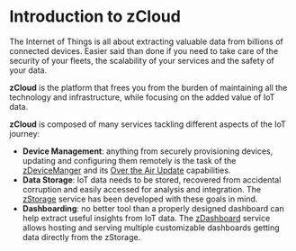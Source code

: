 # Introduction to zCloud

The Internet of Things is all about extracting valuable data from billions of connected devices. Easier said than done if you need to take care of the security of your fleets, the scalability of your services and the safety of your data.

**zCloud** is the platform that frees you from the burden of maintaining all the technology and infrastructure, while focusing on the added value of IoT data.

**zCloud** is composed of many services tackling different aspects of the IoT journey:

* **Device Management**: anything from securely provisioning devices, updating and configuring them remotely is the task of the [zDeviceManger](zdm_intro.md) and its [Over the Air Update](FOTA.md) capabilities.
* **Data Storage**: IoT data needs to be stored, recovered from accidental corruption and easily accessed for analysis and integration. The [zStorage](zstorage_intro.md) service has been developed with these goals in mind.
* **Dashboarding**: no better tool than a properly designed dashboard can help extract useful insights from IoT data. The [zDashboard](zdashboard_intro.md) service allows hosting and serving multiple customizable dashboards getting data directly from the zStorage.





